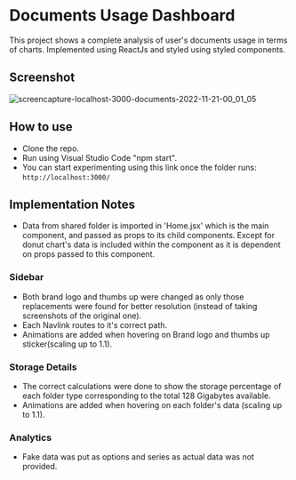 # Documents Usage Dashboard
This project shows a complete analysis of user's documents usage in terms of charts. Implemented using ReactJs and styled using styled components.

## Screenshot
![screencapture-localhost-3000-documents-2022-11-21-00_01_05](https://user-images.githubusercontent.com/50046177/202928572-46ccf0ee-1ff6-4b5b-b942-447906f499b3.png)



## How to use
- Clone the repo.
- Run using Visual Studio Code "npm start".
- You can start experimenting using this link once the folder runs: ``` http://localhost:3000/ ```

## Implementation Notes
- Data from shared folder is imported in 'Home.jsx' which is the main component, and passed as props to its child components. Except for donut chart's data is included within the component as it is dependent on props passed to this component.
### Sidebar
- Both brand logo and thumbs up were changed as only those replacements were found for better resolution (instead of taking screenshots of the original one).
- Each Navlink routes to it's correct path.
- Animations are added when hovering on Brand logo and thumbs up sticker(scaling up to 1.1).
### Storage Details
- The correct calculations were done to show the storage percentage of each folder type corresponding to the total 128 Gigabytes available.
-  Animations are added when hovering on each folder's data (scaling up to 1.1).
### Analytics
- Fake data was put as options and series as actual data was not provided.



